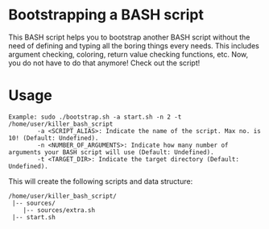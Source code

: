 # Bootstrapping a BASH script
This BASH script helps you to bootstrap another BASH script without the need of defining and typing all the boring things every needs. This includes argument checking, coloring, return value checking functions, etc.
Now, you do not have to do that anymore! Check out the script!

# Usage
```
Example: sudo ./bootstrap.sh -a start.sh -n 2 -t /home/user/killer_bash_script
		-a <SCRIPT_ALIAS>: Indicate the name of the script. Max no. is 10! (Default: Undefined).
		-n <NUMBER_OF_ARGUMENTS>: Indicate how many number of arguments your BASH script will use (Default: Undefined).
		-t <TARGET_DIR>: Indicate the target directory (Default: Undefined).

```
This will create the following scripts and data structure:
```
/home/user/killer_bash_script/
 |-- sources/
    |-- sources/extra.sh
 |-- start.sh
```
